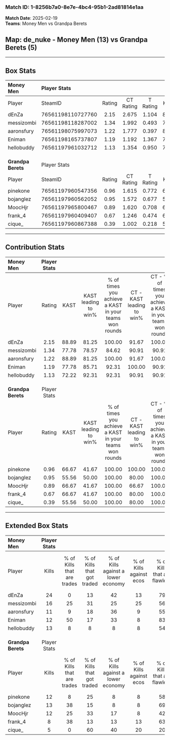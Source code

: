 ### Match ID: 1-8256b7a0-8e7e-4bc4-95b1-2ad81814e1aa  
**Match Date**: 2025-02-19  
**Teams**: Money Men vs Grandpa Berets  

## **Map**: de_nuke - Money Men (13) vs Grandpa Berets (5)  
---  

## Box Stats  

| **Money Men**      | Player Stats      |        |           |          |       |       |       |         |        |      |     |
| :- | :- | :-: | :-: | :-: | :-: | :-: | :-: | :-: | :-: | :-: | :-: |
| Player             | SteamID           | Rating | CT Rating | T Rating | KAST  |  ADR  | Kills | Assists | Deaths | K/D  | HS% |
| dEnZa              | 76561198110727760 |  2.15  |   2.675   |  1.104   | 88.89 | 136.7 |  24   |   10    |   7    | 3.43 | 37  |
| messizombi         | 76561198118287002 |  1.34  |   1.992   |  0.493   | 77.78 | 91.6  |  16   |    7    |   13   | 1.23 | 43  |
| aaronsfury         | 76561198075997073 |  1.22  |   1.777   |  0.397   | 88.89 | 75.1  |  11   |    7    |   10   | 1.10 | 81  |
| Eniman             | 76561198165737807 |  1.19  |   1.192   |  1.367   | 77.78 | 71.0  |  12   |    4    |   9    | 1.33 | 58  |
| hellobuddy         | 76561197961032712 |  1.13  |   1.354   |  0.950   | 72.22 | 69.2  |  13   |    4    |   11   | 1.18 | 46  |
|                    |                   |        |           |          |       |       |       |         |        |      |     |
|                    |                   |        |           |          |       |       |       |         |        |      |     |
|                    |                   |        |           |          |       |       |       |         |        |      |     |
| **Grandpa Berets** | Player Stats      |        |           |          |       |       |       |         |        |      |     |
| Player             | SteamID           | Rating | CT Rating | T Rating | KAST  |  ADR  | Kills | Assists | Deaths | K/D  | HS% |
| pinekone           | 76561197960547356 |  0.96  |   1.615   |  0.772   | 66.67 | 85.3  |  12   |    2    |   15   | 0.80 | 50  |
| bojanglez          | 76561197960562052 |  0.95  |   1.572   |  0.677   | 55.56 | 73.1  |  13   |    1    |   13   | 1.00 | 69  |
| MoocHjr            | 76561197965800467 |  0.89  |   1.620   |  0.708   | 66.67 | 83.5  |  12   |    1    |   17   | 0.71 | 58  |
| frank_4            | 76561197960409407 |  0.67  |   1.246   |  0.474   | 66.67 | 54.0  |   8   |    2    |   15   | 0.53 | 50  |
| cique_             | 76561197960867388 |  0.39  |   1.002   |  0.218   | 55.56 | 45.6  |   5   |    2    |   16   | 0.31 | 20  |
---  

## Contribution Stats  

| **Money Men**      | Player Stats |       |                      |                                                        |                           |                                                             |                          |                                                            |
| :- | :-: | :-: | :-: | :-: | :-: | :-: | :-: | :-: |
| Player             |    Rating    | KAST  | KAST leading to win% | % of times you achieve a KAST in your teams won rounds | CT - KAST leading to win% | CT - % of times you achieve a KAST in your teams won rounds | T - KAST leading to win% | T - % of times you achieve a KAST in your teams won rounds |
| dEnZa              |     2.15     | 88.89 |        81.25         |                         100.00                         |           91.67           |                           100.00                            |          50.00           |                           100.00                           |
| messizombi         |     1.34     | 77.78 |        78.57         |                         84.62                          |           90.91           |                            90.91                            |          33.33           |                           50.00                            |
| aaronsfury         |     1.22     | 88.89 |        81.25         |                         100.00                         |           91.67           |                           100.00                            |          50.00           |                           100.00                           |
| Eniman             |     1.19     | 77.78 |        85.71         |                         92.31                          |          100.00           |                            90.91                            |          50.00           |                           100.00                           |
| hellobuddy         |     1.13     | 72.22 |        92.31         |                         92.31                          |           90.91           |                            90.91                            |          100.00          |                           100.00                           |
|                    |              |       |                      |                                                        |                           |                                                             |                          |                                                            |
|                    |              |       |                      |                                                        |                           |                                                             |                          |                                                            |
|                    |              |       |                      |                                                        |                           |                                                             |                          |                                                            |
| **Grandpa Berets** | Player Stats |       |                      |                                                        |                           |                                                             |                          |                                                            |
| Player             |    Rating    | KAST  | KAST leading to win% | % of times you achieve a KAST in your teams won rounds | CT - KAST leading to win% | CT - % of times you achieve a KAST in your teams won rounds | T - KAST leading to win% | T - % of times you achieve a KAST in your teams won rounds |
| pinekone           |     0.96     | 66.67 |        41.67         |                         100.00                         |          100.00           |                           100.00                            |          12.50           |                           100.00                           |
| bojanglez          |     0.95     | 55.56 |        50.00         |                         100.00                         |           80.00           |                           100.00                            |          20.00           |                           100.00                           |
| MoocHjr            |     0.89     | 66.67 |        41.67         |                         100.00                         |           66.67           |                           100.00                            |          16.67           |                           100.00                           |
| frank_4            |     0.67     | 66.67 |        41.67         |                         100.00                         |           80.00           |                           100.00                            |          14.29           |                           100.00                           |
| cique_             |     0.39     | 55.56 |        50.00         |                         100.00                         |           80.00           |                           100.00                            |          20.00           |                           100.00                           |
---  

## Extended Box Stats  

| **Money Men**      | Player Stats |                            |                            |                                    |                         |                              |                                 |        |                             |                                     |                          |                               |                            |
| :- | :-: | :-: | :-: | :-: | :-: | :-: | :-: | :-: | :-: | :-: | :-: | :-: | :-: |
| Player             |    Kills     | % of Kills that are trades | % of Kills that got traded | % of Kills against a lower economy | % of Kills against ecos | % of Kills that are flawless | % of Kills that are close duels | Deaths | % of Deaths that get traded | % of Deaths against a lower economy | % of Deaths against ecos | % of Deaths that are flawless | % of Deaths that are close |
| dEnZa              |      24      |             0              |             13             |                 42                 |           13            |              79              |                0                |   7    |              0              |                 29                  |            14            |              86               |             0              |
| messizombi         |      16      |             25             |             31             |                 25                 |           25            |              56              |                6                |   13   |             38              |                 23                  |            8             |              38               |             0              |
| aaronsfury         |      11      |             9              |             18             |                 36                 |            9            |              55              |                0                |   10   |             30              |                 10                  |            0             |              30               |             10             |
| Eniman             |      12      |             50             |             17             |                 33                 |            8            |              83              |                0                |   9    |             22              |                 11                  |            0             |              56               |             0              |
| hellobuddy         |      13      |             8              |             8              |                 8                  |            8            |              54              |                0                |   11   |             27              |                 27                  |            0             |              73               |             0              |
|                    |              |                            |                            |                                    |                         |                              |                                 |        |                             |                                     |                          |                               |                            |
|                    |              |                            |                            |                                    |                         |                              |                                 |        |                             |                                     |                          |                               |                            |
|                    |              |                            |                            |                                    |                         |                              |                                 |        |                             |                                     |                          |                               |                            |
| **Grandpa Berets** | Player Stats |                            |                            |                                    |                         |                              |                                 |        |                             |                                     |                          |                               |                            |
| Player             |    Kills     | % of Kills that are trades | % of Kills that got traded | % of Kills against a lower economy | % of Kills against ecos | % of Kills that are flawless | % of Kills that are close duels | Deaths | % of Deaths that get traded | % of Deaths against a lower economy | % of Deaths against ecos | % of Deaths that are flawless | % of Deaths that are close |
| pinekone           |      12      |             8              |             25             |                 8                  |            8            |              58              |                0                |   15   |             20              |                  7                  |            0             |              87               |             0              |
| bojanglez          |      13      |             38             |             15             |                 8                  |            8            |              69              |                0                |   13   |              8              |                  8                  |            0             |              69               |             0              |
| MoocHjr            |      12      |             25             |             33             |                 17                 |            8            |              42              |                8                |   17   |             24              |                 12                  |            6             |              59               |             6              |
| frank_4            |      8       |             38             |             13             |                 13                 |           13            |              63              |                0                |   15   |             13              |                  7                  |            0             |              67               |             0              |
| cique_             |      5       |             0              |             60             |                 40                 |           20            |              20              |                0                |   16   |             19              |                  6                  |            0             |              56               |             0              |
